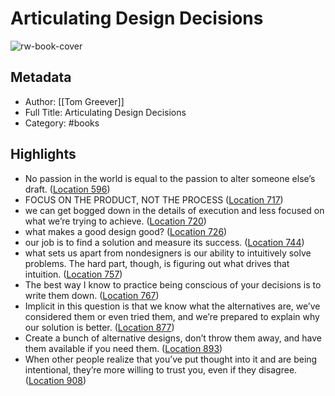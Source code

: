 # Articulating Design Decisions

![rw-book-cover](https://images-na.ssl-images-amazon.com/images/I/51jLAKsaFgL._SL200_.jpg)

## Metadata
- Author: [[Tom Greever]]
- Full Title: Articulating Design Decisions
- Category: #books

## Highlights
- No passion in the world is equal to the passion to alter someone else’s draft. ([Location 596](https://readwise.io/to_kindle?action=open&asin=B015X0WFCW&location=596))
- FOCUS ON THE PRODUCT, NOT THE PROCESS ([Location 717](https://readwise.io/to_kindle?action=open&asin=B015X0WFCW&location=717))
- we can get bogged down in the details of execution and less focused on what we’re trying to achieve. ([Location 720](https://readwise.io/to_kindle?action=open&asin=B015X0WFCW&location=720))
- what makes a good design good? ([Location 726](https://readwise.io/to_kindle?action=open&asin=B015X0WFCW&location=726))
- our job is to find a solution and measure its success. ([Location 744](https://readwise.io/to_kindle?action=open&asin=B015X0WFCW&location=744))
- what sets us apart from nondesigners is our ability to intuitively solve problems. The hard part, though, is figuring out what drives that intuition. ([Location 757](https://readwise.io/to_kindle?action=open&asin=B015X0WFCW&location=757))
- The best way I know to practice being conscious of your decisions is to write them down. ([Location 767](https://readwise.io/to_kindle?action=open&asin=B015X0WFCW&location=767))
- Implicit in this question is that we know what the alternatives are, we’ve considered them or even tried them, and we’re prepared to explain why our solution is better. ([Location 877](https://readwise.io/to_kindle?action=open&asin=B015X0WFCW&location=877))
- Create a bunch of alternative designs, don’t throw them away, and have them available if you need them. ([Location 893](https://readwise.io/to_kindle?action=open&asin=B015X0WFCW&location=893))
- When other people realize that you’ve put thought into it and are being intentional, they’re more willing to trust you, even if they disagree. ([Location 908](https://readwise.io/to_kindle?action=open&asin=B015X0WFCW&location=908))
